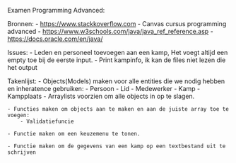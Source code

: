 Examen Programming Advanced:

Bronnen:
	- https://www.stackkoverflow.com
 	- Canvas cursus programming advanced
  	- https://www.w3schools.com/java/java_ref_reference.asp
   	- https://docs.oracle.com/en/java/
   	
Issues:
	- Leden en personeel toevoegen aan een kamp, Het voegt altijd een empty toe bij de eerste input.
 	- Print kampinfo, ik kan de files niet lezen die het output

Takenlijst:
	- Objects(Models) maken voor alle entities die we nodig hebben en inheratence gebruiken:
		- Persoon
			- Lid
			- Medewerker
		- Kamp
		- Kampplaats
	- Arraylists voorzien om alle objects in op te slagen.
	
	- Functies maken om objects aan te maken en aan de juiste array toe te voegen:
		- Validatiefuncie
	
	- Functie maken om een keuzemenu te tonen.
	
	- Functie maken om de gegevens van een kamp op een textbestand uit te schrijven
